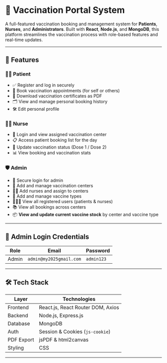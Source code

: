# 💉 Vaccination Portal System

A full-featured vaccination booking and management system for **Patients**, **Nurses**, and **Administrators**. Built with **React**, **Node.js**, and **MongoDB**, this platform streamlines the vaccination process with role-based features and real-time updates.

---

## 🌟 Features

### 👨‍⚕️ Patient
- ✅ Register and log in securely
- 📅 Book vaccination appointments (for self or others)
- 🧾 Download vaccination certificates as PDF
- 🗂 View and manage personal booking history
- 🛠️ Edit personal profile

### 🧑‍⚕️ Nurse
- 🔐 Login and view assigned vaccination center
- 📋 Access patient booking list for the day
- 💉 Update vaccination status (Dose 1 / Dose 2)
- 📊 View booking and vaccination stats

### 🛡️ Admin
- 🔐 Secure login for admin
- 🏥 Add and manage vaccination centers
- 👩‍⚕️ Add nurses and assign to centers
- 💉 Add and manage vaccine types
- 🧑‍🤝‍🧑 View all registered users (patients & nurses)
- 📚 View all bookings across centers
- 📦 **View and update current vaccine stock** by center and vaccine type

---

## 🔐 Admin Login Credentials

| Role   | Email                    | Password   |
|--------|--------------------------|------------|
| Admin  | `admin@my2025gmail.com` | `admin123` |

---

## 🛠️ Tech Stack

| Layer      | Technologies                          |
|------------|---------------------------------------|
| Frontend   | React.js, React Router DOM, Axios     |
| Backend    | Node.js, Express.js                   |
| Database   | MongoDB                               |
| Auth       | Session & Cookies (`js-cookie`)       |
| PDF Export | jsPDF & html2canvas                   |
| Styling    | CSS                                   |

---


